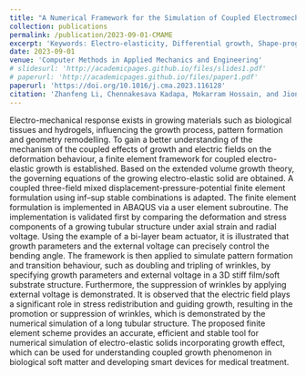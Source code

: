 ```yaml
---
title: "A Numerical Framework for the Simulation of Coupled Electromechanical Growth"
collection: publications
permalink: /publication/2023-09-01-CMAME
excerpt: 'Keywords: Electro-elasticity, Differential growth, Shape-programming, Mixed formulation, Finite element analysis.'
date: 2023-09-01
venue: 'Computer Methods in Applied Mechanics and Engineering'
# slidesurl: 'http://academicpages.github.io/files/slides1.pdf'
# paperurl: 'http://academicpages.github.io/files/paper1.pdf'
paperurl: 'https://doi.org/10.1016/j.cma.2023.116128'
citation: 'Zhanfeng Li, Chennakesava Kadapa, Mokarram Hossain, and Jiong Wang. (2023). &quot;A Numerical Framework for the Simulation of Coupled Electromechanical Growth.&quot; <i>Computer Methods in Applied Mechanics and Engineering</i>. 414: 116128.'
---
```


Electro-mechanical response exists in growing materials such as biological tissues and hydrogels, influencing the growth process, pattern formation and geometry remodelling. To gain a better understanding of the mechanism of the coupled effects of growth and electric fields on the deformation behaviour, a finite element framework for coupled electro-elastic growth is established. Based on the extended volume growth theory, the governing equations of the growing electro-elastic solid are obtained. A coupled three-field mixed displacement-pressure-potential finite element formulation using inf–sup stable combinations is adapted. The finite element formulation is implemented in ABAQUS via a user element subroutine. The implementation is validated first by comparing the deformation and stress components of a growing tubular structure under axial strain and radial voltage. Using the example of a bi-layer beam actuator, it is illustrated that growth parameters and the external voltage can precisely control the bending angle. The framework is then applied to simulate pattern formation and transition behaviour, such as doubling and tripling of wrinkles, by specifying growth parameters and external voltage in a 3D stiff film/soft substrate structure. Furthermore, the suppression of wrinkles by applying external voltage is demonstrated. It is observed that the electric field plays a significant role in stress redistribution and guiding growth, resulting in the promotion or suppression of wrinkles, which is demonstrated by the numerical simulation of a long tubular structure. The proposed finite element scheme provides an accurate, efficient and stable tool for numerical simulation of electro-elastic solids incorporating growth effect, which can be used for understanding coupled growth phenomenon in biological soft matter and developing smart devices for medical treatment.

<!-- The contents above will be part of a list of publications, if the user clicks the link for the publication than the contents of section will be rendered as a full page, allowing you to provide more information about the paper for the reader. When publications are displayed as a single page, the contents of the above "citation" field will automatically be included below this section in a smaller font. -->